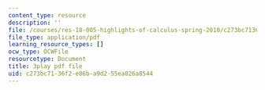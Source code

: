 ```yaml
---
content_type: resource
description: ''
file: /courses/res-18-005-highlights-of-calculus-spring-2010/c273bc7136f2e86ba9d255ea026a8544_LgWFurXHX8U.pdf
file_type: application/pdf
learning_resource_types: []
ocw_type: OCWFile
resourcetype: Document
title: 3play pdf file
uid: c273bc71-36f2-e86b-a9d2-55ea026a8544
---
```

